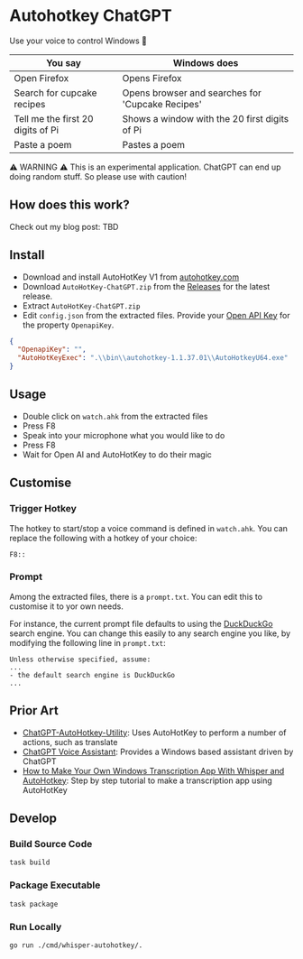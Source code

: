# Autohotkey ChatGPT

Use your voice to control Windows 📢

| You say                    | Windows does                                     |
| -------------------------- | ------------------------------------------------ |
| Open Firefox               | Opens Firefox                                    |
| Search for cupcake recipes | Opens browser and searches for 'Cupcake Recipes' |
| Tell me the first 20 digits of Pi                            | Shows a window with the 20 first digits of Pi                                                 |
| Paste a poem | Pastes a poem |

⚠ WARNING ⚠ This is an experimental application. ChatGPT can end up doing random stuff. So please use with caution!

## How does this work?

Check out my blog post: TBD

## Install

- Download and install AutoHotKey V1 from [autohotkey.com](https://www.autohotkey.com/)
- Download `AutoHotKey-ChatGPT.zip` from the [Releases](https://github.com/mxro/autohotkey-chatgpt-voice/releases) for the latest release.
- Extract `AutoHotKey-ChatGPT.zip`
- Edit `config.json` from the extracted files. Provide your [Open API Key](https://www.howtogeek.com/885918/how-to-get-an-openai-api-key/) for the property `OpenapiKey`.

```json
{
  "OpenapiKey": "",
  "AutoHotKeyExec": ".\\bin\\autohotkey-1.1.37.01\\AutoHotkeyU64.exe"
}
```

## Usage

- Double click on `watch.ahk` from the extracted files
- Press F8
- Speak into your microphone what you would like to do
- Press F8
- Wait for Open AI and AutoHotKey to do their magic

## Customise

### Trigger Hotkey

The hotkey to start/stop a voice command is defined in `watch.ahk`. You can replace the following with a hotkey of your choice:

```
F8::
```

### Prompt

Among the extracted files, there is a `prompt.txt`. You can edit this to customise it to yor own needs.

For instance, the current prompt file defaults to using the [DuckDuckGo](https://duckduckgo.com/) search engine. You can change this easily to any search engine you like, by modifying the following line in `prompt.txt`:

```
Unless otherwise specified, assume:
...
- the default search engine is DuckDuckGo
...
```

## Prior Art

- [ChatGPT-AutoHotkey-Utility](https://github.com/kdalanon/ChatGPT-AutoHotkey-Utility): Uses AutoHotKey to perform a number of actions, such as translate
- [ChatGPT Voice Assistant](https://github.com/DonGuillotine/chatGPT_whisper_AI_voice_assistant): Provides a Windows based assistant driven by ChatGPT
- [How to Make Your Own Windows Transcription App With Whisper and AutoHotkey](https://www.makeuseof.com/make-transcription-app-whisper-autohotkey/): Step by step tutorial to make a transcription app using AutoHotKey


## Develop

### Build Source Code

`task build`

### Package Executable

`task package`

### Run Locally

```
go run ./cmd/whisper-autohotkey/.
```
